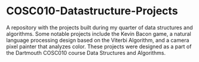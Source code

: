 # COSC010-Datastructure-Projects
A repository with the projects built during my quarter of data structures and algorithms. Some notable projects include the Kevin Bacon game, a natural language processing design based on the Viterbi Algorithm, and a camera pixel painter that analyzes color.
These projects were designed as a part of the Dartmouth COSC010 course Data Structures and Algorithms.
